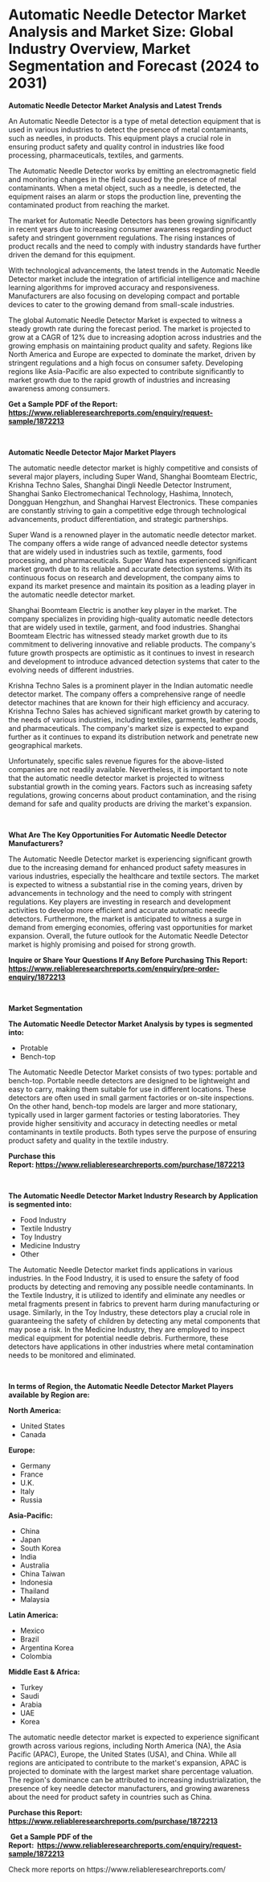 <p><h1>Automatic Needle Detector Market Analysis and Market Size: Global Industry Overview, Market Segmentation and Forecast (2024 to 2031)</h1></p><p><strong>Automatic Needle Detector Market Analysis and Latest Trends</strong></p>
<p><p>An Automatic Needle Detector is a type of metal detection equipment that is used in various industries to detect the presence of metal contaminants, such as needles, in products. This equipment plays a crucial role in ensuring product safety and quality control in industries like food processing, pharmaceuticals, textiles, and garments.</p><p>The Automatic Needle Detector works by emitting an electromagnetic field and monitoring changes in the field caused by the presence of metal contaminants. When a metal object, such as a needle, is detected, the equipment raises an alarm or stops the production line, preventing the contaminated product from reaching the market.</p><p>The market for Automatic Needle Detectors has been growing significantly in recent years due to increasing consumer awareness regarding product safety and stringent government regulations. The rising instances of product recalls and the need to comply with industry standards have further driven the demand for this equipment.</p><p>With technological advancements, the latest trends in the Automatic Needle Detector market include the integration of artificial intelligence and machine learning algorithms for improved accuracy and responsiveness. Manufacturers are also focusing on developing compact and portable devices to cater to the growing demand from small-scale industries.</p><p>The global Automatic Needle Detector Market is expected to witness a steady growth rate during the forecast period. The market is projected to grow at a CAGR of 12% due to increasing adoption across industries and the growing emphasis on maintaining product quality and safety. Regions like North America and Europe are expected to dominate the market, driven by stringent regulations and a high focus on consumer safety. Developing regions like Asia-Pacific are also expected to contribute significantly to market growth due to the rapid growth of industries and increasing awareness among consumers.</p></p>
<p><strong>Get a Sample PDF of the Report:&nbsp; <a href="https://www.reliableresearchreports.com/enquiry/request-sample/1872213">https://www.reliableresearchreports.com/enquiry/request-sample/1872213</a></strong></p>
<p>&nbsp;</p>
<p><strong>Automatic Needle Detector Major Market Players</strong></p>
<p><p>The automatic needle detector market is highly competitive and consists of several major players, including Super Wand, Shanghai Boomteam Electric, Krishna Techno Sales, Shanghai Dingli Needle Detector Instrument, Shanghai Sanko Electromechanical Technology, Hashima, Innotech, Dongguan Hengzhun, and Shanghai Harvest Electronics. These companies are constantly striving to gain a competitive edge through technological advancements, product differentiation, and strategic partnerships.</p><p>Super Wand is a renowned player in the automatic needle detector market. The company offers a wide range of advanced needle detector systems that are widely used in industries such as textile, garments, food processing, and pharmaceuticals. Super Wand has experienced significant market growth due to its reliable and accurate detection systems. With its continuous focus on research and development, the company aims to expand its market presence and maintain its position as a leading player in the automatic needle detector market.</p><p>Shanghai Boomteam Electric is another key player in the market. The company specializes in providing high-quality automatic needle detectors that are widely used in textile, garment, and food industries. Shanghai Boomteam Electric has witnessed steady market growth due to its commitment to delivering innovative and reliable products. The company's future growth prospects are optimistic as it continues to invest in research and development to introduce advanced detection systems that cater to the evolving needs of different industries.</p><p>Krishna Techno Sales is a prominent player in the Indian automatic needle detector market. The company offers a comprehensive range of needle detector machines that are known for their high efficiency and accuracy. Krishna Techno Sales has achieved significant market growth by catering to the needs of various industries, including textiles, garments, leather goods, and pharmaceuticals. The company's market size is expected to expand further as it continues to expand its distribution network and penetrate new geographical markets.</p><p>Unfortunately, specific sales revenue figures for the above-listed companies are not readily available. Nevertheless, it is important to note that the automatic needle detector market is projected to witness substantial growth in the coming years. Factors such as increasing safety regulations, growing concerns about product contamination, and the rising demand for safe and quality products are driving the market's expansion.</p></p>
<p>&nbsp;</p>
<p><strong>What Are The Key Opportunities For Automatic Needle Detector Manufacturers?</strong></p>
<p><p>The Automatic Needle Detector market is experiencing significant growth due to the increasing demand for enhanced product safety measures in various industries, especially the healthcare and textile sectors. The market is expected to witness a substantial rise in the coming years, driven by advancements in technology and the need to comply with stringent regulations. Key players are investing in research and development activities to develop more efficient and accurate automatic needle detectors. Furthermore, the market is anticipated to witness a surge in demand from emerging economies, offering vast opportunities for market expansion. Overall, the future outlook for the Automatic Needle Detector market is highly promising and poised for strong growth.</p></p>
<p><strong>Inquire or Share Your Questions If Any Before Purchasing This Report: <a href="https://www.reliableresearchreports.com/enquiry/pre-order-enquiry/1872213">https://www.reliableresearchreports.com/enquiry/pre-order-enquiry/1872213</a></strong></p>
<p>&nbsp;</p>
<p><strong>Market Segmentation</strong></p>
<p><strong>The Automatic Needle Detector Market Analysis by types is segmented into:</strong></p>
<p><ul><li>Protable</li><li>Bench-top</li></ul></p>
<p><p>The Automatic Needle Detector Market consists of two types: portable and bench-top. Portable needle detectors are designed to be lightweight and easy to carry, making them suitable for use in different locations. These detectors are often used in small garment factories or on-site inspections. On the other hand, bench-top models are larger and more stationary, typically used in larger garment factories or testing laboratories. They provide higher sensitivity and accuracy in detecting needles or metal contaminants in textile products. Both types serve the purpose of ensuring product safety and quality in the textile industry.</p></p>
<p><strong>Purchase this Report:&nbsp;<a href="https://www.reliableresearchreports.com/purchase/1872213">https://www.reliableresearchreports.com/purchase/1872213</a></strong></p>
<p>&nbsp;</p>
<p><strong>The Automatic Needle Detector Market Industry Research by Application is segmented into:</strong></p>
<p><ul><li>Food Industry</li><li>Textile Industry</li><li>Toy Industry</li><li>Medicine Industry</li><li>Other</li></ul></p>
<p><p>The Automatic Needle Detector market finds applications in various industries. In the Food Industry, it is used to ensure the safety of food products by detecting and removing any possible needle contaminants. In the Textile Industry, it is utilized to identify and eliminate any needles or metal fragments present in fabrics to prevent harm during manufacturing or usage. Similarly, in the Toy Industry, these detectors play a crucial role in guaranteeing the safety of children by detecting any metal components that may pose a risk. In the Medicine Industry, they are employed to inspect medical equipment for potential needle debris. Furthermore, these detectors have applications in other industries where metal contamination needs to be monitored and eliminated.</p></p>
<p>&nbsp;</p>
<p><strong>In terms of Region, the Automatic Needle Detector Market Players available by Region are:</strong></p>
<p>
    <p> <strong> North America: </strong>
        <ul>
            <li>United States</li>
            <li>Canada</li>
        </ul>
        </p> 
    <p> <strong> Europe: </strong>
        <ul>
            <li>Germany</li>
            <li>France</li>
            <li>U.K.</li>
            <li>Italy</li>
            <li>Russia</li>
        </ul>
        </p> 
    <p> <strong> Asia-Pacific: </strong>
        <ul>
            <li>China</li>
            <li>Japan</li>
            <li>South Korea</li>
            <li>India</li>
            <li>Australia</li>
            <li>China Taiwan</li>
            <li>Indonesia</li>
            <li>Thailand</li>
            <li>Malaysia</li>
        </ul>
        </p> 
    <p> <strong> Latin America: </strong>
        <ul>
            <li>Mexico</li>
            <li>Brazil</li>
            <li>Argentina Korea</li>
            <li>Colombia</li>
        </ul>
        </p> 
    <p> <strong> Middle East & Africa: </strong>
        <ul>
            <li>Turkey</li>
            <li>Saudi</li>
            <li>Arabia</li>
            <li>UAE</li>
            <li>Korea</li>
        </ul>
    </p>
    </p>
<p><p>The automatic needle detector market is expected to experience significant growth across various regions, including North America (NA), the Asia Pacific (APAC), Europe, the United States (USA), and China. While all regions are anticipated to contribute to the market's expansion, APAC is projected to dominate with the largest market share percentage valuation. The region's dominance can be attributed to increasing industrialization, the presence of key needle detector manufacturers, and growing awareness about the need for product safety in countries such as China.</p></p>
<p><strong>Purchase this Report: <a href="https://www.reliableresearchreports.com/purchase/1872213">https://www.reliableresearchreports.com/purchase/1872213</a></strong></p>
<p>&nbsp;<strong>Get a Sample PDF of the Report:&nbsp;&nbsp;<a href="https://www.reliableresearchreports.com/enquiry/request-sample/1872213">https://www.reliableresearchreports.com/enquiry/request-sample/1872213</a></strong></p>
<p><strong></strong></p>
<p>Check more reports on https://www.reliableresearchreports.com/</p>